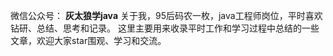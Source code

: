 微信公众号：
**灰太狼学java**
关于我，95后码农一枚，java工程师岗位，平时喜欢钻研、总结、思考和记录。
这里主要用来收录平时工作和学习过程中总结的一些文章，欢迎大家star围观、学习和交流。